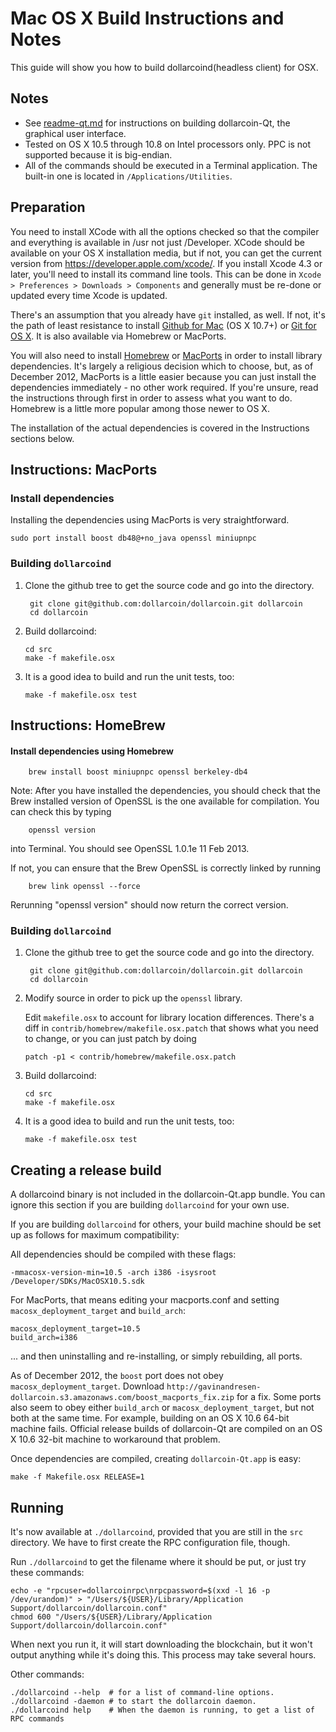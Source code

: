 Mac OS X Build Instructions and Notes
====================================
This guide will show you how to build dollarcoind(headless client) for OSX.

Notes
-----

* See [readme-qt.md](readme-qt.md) for instructions on building dollarcoin-Qt, the
graphical user interface.
* Tested on OS X 10.5 through 10.8 on Intel processors only. PPC is not
supported because it is big-endian.
* All of the commands should be executed in a Terminal application. The
built-in one is located in `/Applications/Utilities`.

Preparation
-----------

You need to install XCode with all the options checked so that the compiler
and everything is available in /usr not just /Developer. XCode should be
available on your OS X installation media, but if not, you can get the
current version from https://developer.apple.com/xcode/. If you install
Xcode 4.3 or later, you'll need to install its command line tools. This can
be done in `Xcode > Preferences > Downloads > Components` and generally must
be re-done or updated every time Xcode is updated.

There's an assumption that you already have `git` installed, as well. If
not, it's the path of least resistance to install [Github for Mac](https://mac.github.com/)
(OS X 10.7+) or
[Git for OS X](https://code.google.com/p/git-osx-installer/). It is also
available via Homebrew or MacPorts.

You will also need to install [Homebrew](http://mxcl.github.io/homebrew/)
or [MacPorts](https://www.macports.org/) in order to install library
dependencies. It's largely a religious decision which to choose, but, as of
December 2012, MacPorts is a little easier because you can just install the
dependencies immediately - no other work required. If you're unsure, read
the instructions through first in order to assess what you want to do.
Homebrew is a little more popular among those newer to OS X.

The installation of the actual dependencies is covered in the Instructions
sections below.

Instructions: MacPorts
----------------------

### Install dependencies

Installing the dependencies using MacPorts is very straightforward.

    sudo port install boost db48@+no_java openssl miniupnpc

### Building `dollarcoind`

1. Clone the github tree to get the source code and go into the directory.

        git clone git@github.com:dollarcoin/dollarcoin.git dollarcoin
        cd dollarcoin

2.  Build dollarcoind:

        cd src
        make -f makefile.osx

3.  It is a good idea to build and run the unit tests, too:

        make -f makefile.osx test

Instructions: HomeBrew
----------------------

#### Install dependencies using Homebrew

        brew install boost miniupnpc openssl berkeley-db4

Note: After you have installed the dependencies, you should check that the Brew installed version of OpenSSL is the one available for compilation. You can check this by typing

        openssl version

into Terminal. You should see OpenSSL 1.0.1e 11 Feb 2013.

If not, you can ensure that the Brew OpenSSL is correctly linked by running

        brew link openssl --force

Rerunning "openssl version" should now return the correct version.

### Building `dollarcoind`

1. Clone the github tree to get the source code and go into the directory.

        git clone git@github.com:dollarcoin/dollarcoin.git dollarcoin
        cd dollarcoin

2.  Modify source in order to pick up the `openssl` library.

    Edit `makefile.osx` to account for library location differences. There's a
    diff in `contrib/homebrew/makefile.osx.patch` that shows what you need to
    change, or you can just patch by doing

        patch -p1 < contrib/homebrew/makefile.osx.patch

3.  Build dollarcoind:

        cd src
        make -f makefile.osx

4.  It is a good idea to build and run the unit tests, too:

        make -f makefile.osx test

Creating a release build
------------------------

A dollarcoind binary is not included in the dollarcoin-Qt.app bundle. You can ignore
this section if you are building `dollarcoind` for your own use.

If you are building `dollarcoind` for others, your build machine should be set up
as follows for maximum compatibility:

All dependencies should be compiled with these flags:

    -mmacosx-version-min=10.5 -arch i386 -isysroot /Developer/SDKs/MacOSX10.5.sdk

For MacPorts, that means editing your macports.conf and setting
`macosx_deployment_target` and `build_arch`:

    macosx_deployment_target=10.5
    build_arch=i386

... and then uninstalling and re-installing, or simply rebuilding, all ports.

As of December 2012, the `boost` port does not obey `macosx_deployment_target`.
Download `http://gavinandresen-dollarcoin.s3.amazonaws.com/boost_macports_fix.zip`
for a fix. Some ports also seem to obey either `build_arch` or
`macosx_deployment_target`, but not both at the same time. For example, building
on an OS X 10.6 64-bit machine fails. Official release builds of dollarcoin-Qt are
compiled on an OS X 10.6 32-bit machine to workaround that problem.

Once dependencies are compiled, creating `dollarcoin-Qt.app` is easy:

    make -f Makefile.osx RELEASE=1

Running
-------

It's now available at `./dollarcoind`, provided that you are still in the `src`
directory. We have to first create the RPC configuration file, though.

Run `./dollarcoind` to get the filename where it should be put, or just try these
commands:

    echo -e "rpcuser=dollarcoinrpc\nrpcpassword=$(xxd -l 16 -p /dev/urandom)" > "/Users/${USER}/Library/Application Support/dollarcoin/dollarcoin.conf"
    chmod 600 "/Users/${USER}/Library/Application Support/dollarcoin/dollarcoin.conf"

When next you run it, it will start downloading the blockchain, but it won't
output anything while it's doing this. This process may take several hours.

Other commands:

    ./dollarcoind --help  # for a list of command-line options.
    ./dollarcoind -daemon # to start the dollarcoin daemon.
    ./dollarcoind help    # When the daemon is running, to get a list of RPC commands
